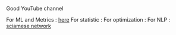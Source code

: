 Good YouTube channel 

For ML and Metrics : [here](https://www.youtube.com/@vlavrenko) 
For statistic : 
For optimization :
For NLP : [sciamese network](https://www.google.com/search?q=siamese+network+&bih=722&biw=1536&rlz=1C1RXQR_itES1053ES1053&hl=fr&tbm=vid&sxsrf=AB5stBgIc4uK74BDmh7AwmwolawZ7xPcGQ%3A1690542595283&ei=A6LDZObjEJuE9u8PyNeZyAo&ved=0ahUKEwim8fn2obGAAxUbgv0HHchrBqkQ4dUDCA0&uact=5&oq=siamese+network+&gs_lp=Eg1nd3Mtd2l6LXZpZGVvIhBzaWFtZXNlIG5ldHdvcmsgMgQQIxgnMggQABiABBjLATIIEAAYgAQYywEyCBAAGIAEGMsBMggQABiABBjLATIIEAAYgAQYywEyCBAAGIAEGMsBMggQABiABBjLATIIEAAYgAQYywEyCBAAGIAEGMsBSI0GUNAEWNAEcAB4AJABAJgBUKABkwGqAQEyuAEDyAEA-AEBiAYB&sclient=gws-wiz-video#fpstate=ive&vld=cid:e20acbe4,vid:4S-XDefSjTM) 